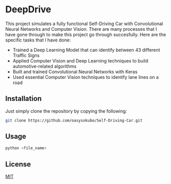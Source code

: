 # DeepDrive

This project simulates a fully functional Self-Driving Car with Convolutional Neural 
Networks and Computer Vision. There are many processes that I have gone through to make
this project go through succesfully. Here are the specific tasks that I have done:

* Trained a Deep Learning Model that can identify between 43 different Traffic Signs
* Applied Computer Vision and Deep Learning techniques to build automotive-related 
algorithms 
* Built and trained Convolutional Neural Networks with Keras
* Used essential Computer Vision techniques to identify lane lines on a road

## Installation

Just simply clone the repository by copying the following:
```bash
git clone https://github.com/oasysokubo/Self-Driving-Car.git
```

## Usage

```bash
python <file_name>
```

## License
[MIT](https://choosealicense.com/licenses/mit/)
